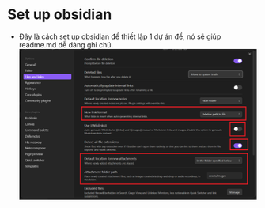 # Set up obsidian

- Đây là cách set up obsidian để thiết lập 1 dự án để, nó sẽ giúp readme.md dễ dàng ghi chú. 
![](../assets/images/Screenshot%202024-10-18%20142420.png)
